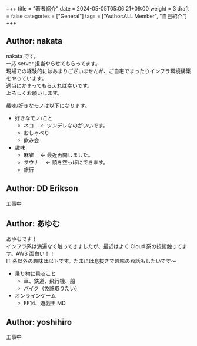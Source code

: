 +++
title = "著者紹介"
date = 2024-05-05T05:06:21+09:00
weight = 3
draft = false
categories = ["General"]
tags = ["Author:ALL Member", "自己紹介"]
+++

## Author: nakata

nakata です。\
一応 server 担当やらせてもらってます。\
現場での経験的にはあまりございませんが、ご自宅でまったりインフラ環境構築をやっています。\
適当にかまってもらえれば幸いです。\
よろしくお願いします。

趣味/好きなモノは以下になります。

- 好きなモノ/こと
  - ネコ　 ← ツンデレなのがいいです。
  - おしゃべり
  - 飲み会
- 趣味
  - 麻雀　 ← 最近再開しました。
  - サウナ　 ← 頭を空っぽにできます。
  - 旅行

## Author: DD Erikson

工事中

## Author: あゆむ

あゆむです！  
インフラ系は満遍なく触ってきましたが、最近はよく Cloud 系の技術触ってます。AWS 面白い！！  
IT 系以外の趣味は以下です。たまには息抜きで趣味のお話もしたいです～

- 乗り物に乗ること
  - 車、鉄道、飛行機、船
  - バイク（免許取りたい）
- オンラインゲーム
  - FF14、遊戯王 MD

## Author: yoshihiro

工事中
